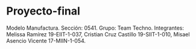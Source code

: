 # Proyecto-final
Modelo Manufactura. Sección: 0541. Grupo: Team Techno. Integrantes: Melissa Ramírez 19-EIIT-1-037,  Cristian Cruz Castillo 19-SIIT-1-010,  Misael Asencio Vicente 17-MIIN-1-054.
